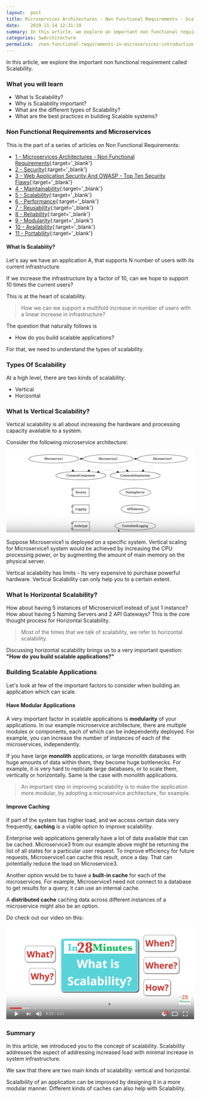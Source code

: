 ```yaml
---
layout:  post
title: Microservices Architectures - Non Functional Requirements - Scalability
date:    2019-11-14 12:31:19
summary: In this article, we explore an important non functional requirement called Scalability. 
categories: SwArchitecture
permalink:  /non-functional-requirements-in-microservices-introduction-to-Scalability
---
```


In this article, we explore the important non functional requirement called Scalability. 

### What you will learn
- What Is Scalability?
- Why is Scalability important?
- What are the different types of Scalability?
- What are the best practices in building Scalable systems?

### Non Functional Requirements and Microservices

This is the part of a series of articles on Non Functional Requirements:

- [1 - Microservices Architectures - Non Functional Requirements](/non-functional-requirements-in-microservices-architectures){:target='_blank'}
- [2 - Security](/non-functional-requirements-in-microservices-introduction-to-Security){:target='_blank'}
- [3 - Web Application Security And OWASP - Top Ten Security Flaws](/web-application-security-owasp-top-ten){:target='_blank'}
- [4 - Maintainability](/non-functional-requirements-in-microservices-introduction-to-Maintainability){:target='_blank'}
- [5 - Scalability](/non-functional-requirements-in-microservices-introduction-to-Scalability){:target='_blank'}
- [6 - Performance](/non-functional-requirements-in-microservices-introduction-to-performance){:target='_blank'}
- [7 - Reusability](/non-functional-requirements-in-microservices-introduction-to-Reusability){:target='_blank'}
- [8 - Reliability](/non-functional-requirements-in-microservices-introduction-to-Reliability){:target='_blank'}
- [9 - Modularity](/modularity-non-functional-requirement-in-microservices){:target='_blank'}
- [10 - Availability](/availability-non-functional-requirement-in-microservices){:target='_blank'}
- [11 - Portability](/non-functional-requirements-in-microservices-introduction-to-portability){:target='_blank'}

#### What Is Scalabiity?

Let's say we have an application A, that supports N number of users with its current infrastructure. 

If we increase the infrastructure by a factor of 10, can we hope to support 10 times the current users? 

This is at the heart of scalability. 

> How we can we support a multifold increase in number of users with a linear increase in infrastructure?

The question that naturally follows is 
- How do you build scalable applications? 

For that, we need to understand the types of scalability.

### Types Of Scalability

 At a high level, there are two kinds of scalability: 

* Vertical
* Horizontal

### What Is Vertical Scalability?

Vertical scalability is all about increasing the hardware and processing capacity available to a system. 

Consider the following microservice architecture:

![image info](/images/Capture-030-02.png)

Suppose Microservice1 is deployed on a specific system. Vertical scaling for Microservice1 system would be achieved by increasing the CPU processing power, or by augmenting the amount of main memory on the physical server. 

Vertical scalability has limits - Its very expensive to purchase powerful hardware. Vertical Scalability can only help you to a certain extent.

### What Is Horizontal Scalability?

How about having 5 instances of Microservice1 instead of just 1 instance? How about having 5 Naming Servers and 2 API Gateways?  This is the core thought process for Horizontal Scalability.

> Most of the times that we talk of scalability, we refer to horizontal scalability. 

Discussing horizontal scalability brings us to a very important question: **"How do you build scalable applications?"**

### Building Scalable Applications

Let's look at few of the important factors to consider when building an application which can scale.

#### Have Modular Applications

A very important factor in scalable applications is **modularity** of your applications. In our example microservice architecture, there are multiple modules or components, each of which can be independently deployed. For example, you can increase the number of instances of each of the microservices, independently.

If you have large **monolith** applications, or large monolith databases with huge amounts of data within them, they become huge bottlenecks. For example, it is very hard to replicate large databases, or to scale them, vertically or horizontally. Same is the case with monolith applications. 

> An important step in improving scalability is to make the application more modular, by adopting a microservice architecture, for example.

#### Improve Caching

If part of the system has higher load, and we access certain data very frequently, **caching** is a viable option to improve scalability. 

Enterprise web applications generally have a lot of data available that can be cached. Microservice3 from our example above might be returning the list of all states for a particular user request. To improve efficiency for future requests, Microservice1 can cache this result, once a day. That can potentially reduce the load on Microservice3.

Another option would be to have a **built-in cache** for each of the microservices. For example, Microservice1 need not connect to a database to get results for a query; it can use an internal cache. 

A **distributed cache** caching data across different instances of a microservice might also be an option. 
 

Do check out our video on this:

[![image info](/images/Capture-030-01.png)](https://www.youtube.com/watch?v=-aO7GNzvol4)

### Summary

In this article, we introduced you to the concept of scalability. Scalability addresses the aspect of addressing increased load with minimal increase in system infrastructure. 

We saw that there are two main kinds of scalability: vertical and horizontal. 

Scalalbility of an application can be improved by designing it in a more modular manner. Different kinds of caches can also help with Scalability.
